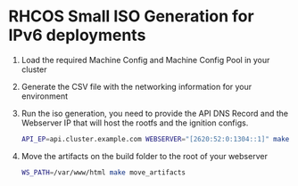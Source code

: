 # RHCOS Small ISO Generation for IPv6 deployments

1. Load the required Machine Config and Machine Config Pool in your cluster
2. Generate the CSV file with the networking information for your environment
3. Run the iso generation, you need to provide the API DNS Record and the Webserver IP that will host the rootfs and the ignition configs.

   ~~~sh
   API_EP=api.cluster.example.com WEBSERVER="[2620:52:0:1304::1]" make recreate
   ~~~
4. Move the artifacts on the build folder to the root of your webserver

   ~~~sh
   WS_PATH=/var/www/html make move_artifacts
   ~~~
